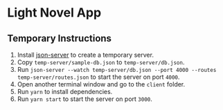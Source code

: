 # Light Novel App

## Temporary Instructions

1. Install [json-server](https://github.com/typicode/json-server) to create a
   temporary server.
2. Copy `temp-server/sample-db.json` to `temp-server/db.json`.
3. Run
   `json-server --watch temp-server/db.json --port 4000 --routes temp-server/routes.json`
   to start the server on port `4000`.
4. Open another terminal window and go to the `client` folder.
5. Run `yarn` to install dependencies.
6. Run `yarn start` to start the server on port `3000`.
